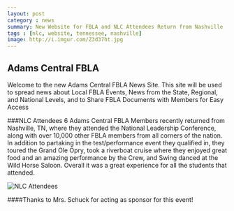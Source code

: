 ```yaml
---
layout: post
category : news
summary: New Website for FBLA and NLC Attendees Return from Nashville 
tags : [nlc, website, tennessee, nashville]
image: http://i.imgur.com/Z3d37ht.jpg
---
```


## Adams Central FBLA
Welcome to the new Adams Central FBLA News Site.  This site will be used to spread news about Local FBLA Events, News from the State, Regional, and National Levels, and to Share FBLA Documents with Members for Easy Access

###NLC Attendees
6 Adams Central FBLA Members recently returned from Nashville, TN, where they attended the National Leadership Conference, along with over 10,000 other FBLA members from all corners of the nation. In addition to partaking in the test/performance event they qualified in, they toured the Grand Ole Opry, took a riverboat cruise where they enjoyed great food and an amazing performance by the Crew, and Swing danced at the Wild Horse Saloon.  Overall it was a great experience for all the students that attended.

![NLC Attendees](http://i.imgur.com/Z3d37ht.jpg "Adams Central FBLA NLC Attendees")

####Thanks to Mrs. Schuck for acting as sponsor for this event!
